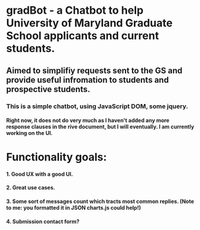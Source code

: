 # gradBot - a Chatbot to help University of Maryland Graduate School applicants and current students. 
## Aimed to simplifiy requests sent to the GS and provide useful infromation to students and prospective students. 

### This is a simple chatbot, using JavaScript DOM, some jquery. 
#### Right now, it does not do very much as I haven't added any more response clauses in the rive document, but I will eventually. I am currently working on the UI.



# Functionality goals:
#### 1. Good UX with a good UI.
#### 2. Great use cases.
#### 3. Some sort of messages count which tracts most common replies. (Note to me: you formatted it in JSON charts.js could help!) 
#### 4. Submission contact form?